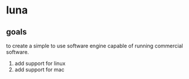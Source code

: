 # luna
## goals

to create a simple to use software engine capable of running commercial software.

1. add support for linux
2. add support for mac
